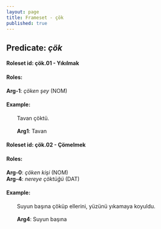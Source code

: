 ```yaml
---
layout: page
title: Frameset - çök
published: true
---
```

<h2>Predicate: <i>çök</i></h2>
<h4>Roleset id: çök.01 - Yıkılmak<br>
<h4>Roles:</h4>
<b>Arg-1</b>: <i>çöken şey</i>  (NOM) <br>
<h4>Example:</h4>
&emsp;&emsp;Tavan çöktü.<br><br>
&emsp;&emsp;<b>Arg1</b>:  Tavan<br>

<h4>Roleset id: çök.02 - Çömelmek<br>
<h4>Roles:</h4>
<b>Arg-0</b>: <i>çöken kişi</i>  (NOM) <br>
<b>Arg-4</b>: <i>nereye çöktüğü</i>  (DAT) <br>
<h4>Example:</h4>
&emsp;&emsp;Suyun başına çöküp ellerini, yüzünü yıkamaya koyuldu.<br><br>
&emsp;&emsp;<b>Arg4</b>:  Suyun başına<br>

